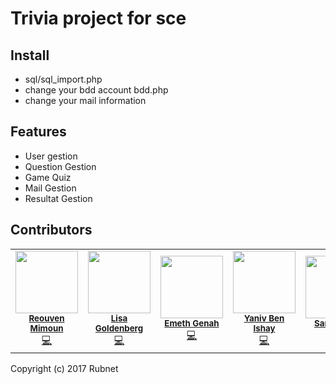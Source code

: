 # Trivia project for sce

## Install
* sql/sql_import.php
* change your bdd account bdd.php
* change your mail information 


## Features
* User gestion
* Question Gestion
* Game Quiz
* Mail Gestion
* Resultat Gestion

## Contributors
<table>
    <tr align="center">
     <td>
            <img src="https://scontent.ftlv1-2.fna.fbcdn.net/v/t1.0-1/p480x480/24993082_1933256910023134_8362814573331169761_n.jpg?oh=f038258adc2ce24947671e7d2ed4955c&oe=5AC234AB" width="100px"><br>
            <sub>
                <strong>
                    <a href="https://www.facebook.com/mreouven">Reouven Mimoun</a>
                </strong>
            </sub><br>
            <a href="#">💻</a>
        </td>
        <td>
            <img src="https://instagram.ftlv1-2.fna.fbcdn.net/t51.2885-19/s320x320/19122388_450272395338111_8571532740195778560_a.jpg" width="100px"><br>
            <sub>
                <strong>
                    <a href="https://www.instagram.com/lisagold05/">Lisa Goldenberg</a>
                </strong>
            </sub><br>
            <a href="#">💻</a>
        </td>
         <td>
            <img src="https://instagram.ftlv1-2.fna.fbcdn.net/t51.2885-19/s320x320/11375273_879585502133619_1767936957_a.jpg" width="100px"><br>
            <sub>
                <strong>
                    <a href="https://www.instagram.com/emethgenah/">Emeth Genah</a>
                </strong>
            </sub><br>
            <a href="#">💻</a>
        </td>
      <td>
            <img src="https://instagram.ftlv1-2.fna.fbcdn.net/t51.2885-19/s150x150/12940871_1017979741585130_192568533_a.jpg" width="100px"><br>
            <sub>
                <strong>
                    <a href="https://www.instagram.com/yaniv1888/">Yaniv Ben Ishay</a>
                </strong>
            </sub><br>
            <a href="#">💻</a>
        </td>
          <td>
            <img src="https://scontent.ftlv1-2.fna.fbcdn.net/v/t1.0-1/c0.0.480.480/p480x480/12802726_10206473263403632_7589909719590935776_n.jpg?oh=4e815b6bb3f742858c1edbf0aa51975a&oe=5AB66E45" width="100px"><br>
            <sub>
                <strong>
                    <a href="https://www.facebook.com/sarah.attia5">Sarah Attia</a>
                </strong>
            </sub><br>
            <a href="#">💻</a>
        </td>
    </tr>
</table>


Copyright (c) 2017 Rubnet
